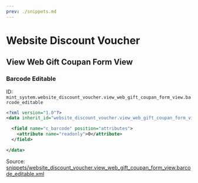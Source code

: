 ```yaml
---
prev: ./snippets.md
---
```

# Website Discount Voucher
## View Web Gift Coupan Form View  
### Barcode Editable  
ID: `mint_system.website_discount_voucher.view_web_gift_coupan_form_view.barcode_editable`  
```xml
<?xml version="1.0"?>
<data inherit_id="website_discount_voucher.view_web_gift_coupan_form_view" priority="50">

  <field name="c_barcode" position="attributes">
    <attribute name="readonly">0</attribute>
  </field>

</data>

```
Source: [snippets/website_discount_voucher.view_web_gift_coupan_form_view.barcode_editable.xml](https://github.com/Mint-System/Odoo-Development/tree/14.0/snippets/website_discount_voucher.view_web_gift_coupan_form_view.barcode_editable.xml)

